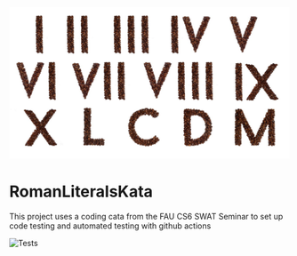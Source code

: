![Banner](images/numerals.jpg)
# RomanLiteralsKata
This project uses a coding cata from the FAU CS6 SWAT Seminar to set up code testing and automated testing 
with github actions

![Tests](https://github.com/Lucew/Roman_Literals/actions/workflows/test.yml/badge.svg)